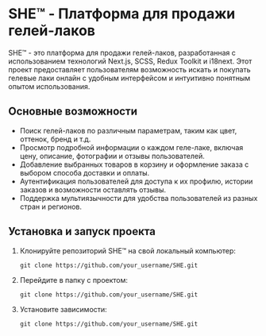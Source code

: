 # SHE™ - Платформа для продажи гелей-лаков

SHE™ - это платформа для продажи гелей-лаков, разработанная с использованием технологий Next.js, SCSS, Redux Toolkit и i18next. Этот проект предоставляет пользователям возможность искать и покупать гелевые лаки онлайн с удобным интерфейсом и интуитивно понятным опытом использования.

## Основные возможности

- Поиск гелей-лаков по различным параметрам, таким как цвет, оттенок, бренд и т.д.
- Просмотр подробной информации о каждом геле-лаке, включая цену, описание, фотографии и отзывы пользователей.
- Добавление выбранных товаров в корзину и оформление заказа с выбором способа доставки и оплаты.
- Аутентификация пользователей для доступа к их профилю, истории заказов и возможности оставлять отзывы.
- Поддержка мультиязычности для удобства пользователей из разных стран и регионов.

## Установка и запуск проекта

1. Клонируйте репозиторий SHE™ на свой локальный компьютер:

    ```git clone https://github.com/your_username/SHE.git```
   
3. Перейдите в папку с проектом:

    ```git clone https://github.com/your_username/SHE.git```
   
5. Установите зависимости:

    ```git clone https://github.com/your_username/SHE.git```
